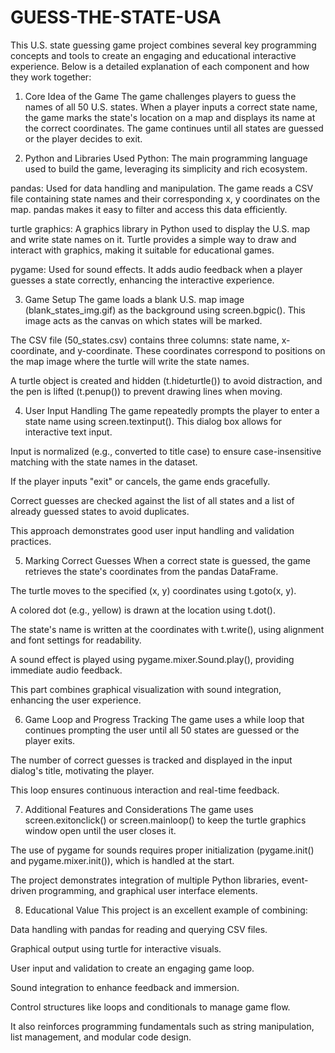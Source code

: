 # GUESS-THE-STATE-USA
This U.S. state guessing game project combines several key programming concepts and tools to create an engaging and educational interactive experience. Below is a detailed explanation of each component and how they work together:

1. Core Idea of the Game
The game challenges players to guess the names of all 50 U.S. states. When a player inputs a correct state name, the game marks the state's location on a map and displays its name at the correct coordinates. The game continues until all states are guessed or the player decides to exit.

2. Python and Libraries Used
Python: The main programming language used to build the game, leveraging its simplicity and rich ecosystem.

pandas: Used for data handling and manipulation. The game reads a CSV file containing state names and their corresponding x, y coordinates on the map. pandas makes it easy to filter and access this data efficiently.

turtle graphics: A graphics library in Python used to display the U.S. map and write state names on it. Turtle provides a simple way to draw and interact with graphics, making it suitable for educational games.

pygame: Used for sound effects. It adds audio feedback when a player guesses a state correctly, enhancing the interactive experience.

3. Game Setup
The game loads a blank U.S. map image (blank_states_img.gif) as the background using screen.bgpic(). This image acts as the canvas on which states will be marked.

The CSV file (50_states.csv) contains three columns: state name, x-coordinate, and y-coordinate. These coordinates correspond to positions on the map image where the turtle will write the state names.

A turtle object is created and hidden (t.hideturtle()) to avoid distraction, and the pen is lifted (t.penup()) to prevent drawing lines when moving.

4. User Input Handling
The game repeatedly prompts the player to enter a state name using screen.textinput(). This dialog box allows for interactive text input.

Input is normalized (e.g., converted to title case) to ensure case-insensitive matching with the state names in the dataset.

If the player inputs "exit" or cancels, the game ends gracefully.

Correct guesses are checked against the list of all states and a list of already guessed states to avoid duplicates.

This approach demonstrates good user input handling and validation practices.

5. Marking Correct Guesses
When a correct state is guessed, the game retrieves the state's coordinates from the pandas DataFrame.

The turtle moves to the specified (x, y) coordinates using t.goto(x, y).

A colored dot (e.g., yellow) is drawn at the location using t.dot().

The state's name is written at the coordinates with t.write(), using alignment and font settings for readability.

A sound effect is played using pygame.mixer.Sound.play(), providing immediate audio feedback.

This part combines graphical visualization with sound integration, enhancing the user experience.

6. Game Loop and Progress Tracking
The game uses a while loop that continues prompting the user until all 50 states are guessed or the player exits.

The number of correct guesses is tracked and displayed in the input dialog's title, motivating the player.

This loop ensures continuous interaction and real-time feedback.

7. Additional Features and Considerations
The game uses screen.exitonclick() or screen.mainloop() to keep the turtle graphics window open until the user closes it.

The use of pygame for sounds requires proper initialization (pygame.init() and pygame.mixer.init()), which is handled at the start.

The project demonstrates integration of multiple Python libraries, event-driven programming, and graphical user interface elements.

8. Educational Value
This project is an excellent example of combining:

Data handling with pandas for reading and querying CSV files.

Graphical output using turtle for interactive visuals.

User input and validation to create an engaging game loop.

Sound integration to enhance feedback and immersion.

Control structures like loops and conditionals to manage game flow.

It also reinforces programming fundamentals such as string manipulation, list management, and modular code design.
